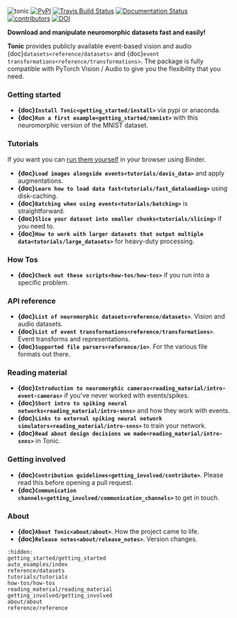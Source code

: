 ![tonic](../tonic-logo-padded.png)
[![PyPI](https://img.shields.io/pypi/v/tonic)](https://pypi.org/project/tonic/)
[![Travis Build Status](https://travis-ci.com/neuromorphs/tonic.svg?branch=master)](https://travis-ci.com/neuromorphs/tonic)
[![Documentation Status](https://readthedocs.org/projects/tonic/badge/?version=latest)](https://tonic.readthedocs.io/en/latest/?badge=latest)
[![contributors](https://img.shields.io/github/contributors-anon/neuromorphs/tonic)](https://github.com/neuromorphs/tonic/pulse)
[![DOI](https://zenodo.org/badge/DOI/10.5281/zenodo.5079802.svg)](https://doi.org/10.5281/zenodo.5079802)

**Download and manipulate neuromorphic datasets fast and easily!**

__Tonic__ provides publicly available event-based vision and audio {doc}`datasets<reference/datasets>` and {doc}`event transformations<reference/transformations>`. The package is fully compatible with PyTorch Vision / Audio to give you the flexibility that you need. 

### Getting started
* **{doc}`Install Tonic<getting_started/install>`** via pypi or anaconda.
* **{doc}`Run a first example<getting_started/nmnist>`** with this neuromorphic version of the MNIST dataset.

### Tutorials
If you want you can [run them yourself](https://mybinder.org/v2/gh/neuromorphs/tonic/main?labpath=docs%2Ftutorials) in your browser using Binder.
* **{doc}`Load images alongside events<tutorials/davis_data>`** and apply augmentations.
* **{doc}`Learn how to load data fast<tutorials/fast_dataloading>`** using disk-caching.
* **{doc}`Batching when using events<tutorials/batching>`** is straightforward.
* **{doc}`Slice your dataset into smaller chunks<tutorials/slicing>`** if you need to.
* **{doc}`How to work with larger datasets that output multiple data<tutorials/large_datasets>`** for heavy-duty processing.

### How Tos
* **{doc}`Check out these scripts<how-tos/how-tos>`** if you run into a specific problem.

### API reference
* **{doc}`List of neuromorphic datasets<reference/datasets>`**. Vision and audio datasets.
* **{doc}`List of event transformations<reference/transformations>`**. Event transforms and representations.
* **{doc}`Supported file parsers<reference/io>`**. For the various file formats out there.

### Reading material
* **{doc}`Introduction to neuromorphic cameras<reading_material/intro-event-cameras>`** if you've never worked with events/spikes.
* **{doc}`Short intro to spiking neural networks<reading_material/intro-snns>`** and how they work with events.
* **{doc}`Links to external spiking neural network simulators<reading_material/intro-snns>`** to train your network.
* **{doc}`Read about design decisions we made<reading_material/intro-snns>`** in Tonic.

### Getting involved
* **{doc}`Contribution guidelines<getting_involved/contribute>`**. Please read this before opening a pull request.
* **{doc}`Communication channels<getting_involved/communication_channels>`** to get in touch.

### About
* **{doc}`About Tonic<about/about>`**. How the project came to life.
* **{doc}`Release notes<about/release_notes>`**. Version changes.

```{toctree}
:hidden:
getting_started/getting_started
auto_examples/index
reference/datasets
tutorials/tutorials
how-tos/how-tos
reading_material/reading_material
getting_involved/getting_involved
about/about
reference/reference
```